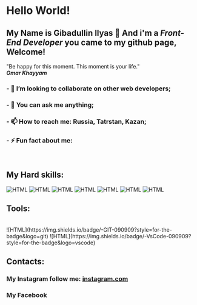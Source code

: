 # <h1>Hello World!</h1> 
 ## My Name is **Gibadullin Ilyas** 👋 And i'm a *Front-End Developer* you came to my github page, Welcome!
 
 
  "Be happy for this moment. This moment is your life."<br>
           ***Omar Khayyam***
   
### - 👯 I’m looking to collaborate on other web developers;
### - 💬 You can ask me anything;
### - 📫 How to reach me: Russia, Tatrstan, Kazan;
### - ⚡ Fun fact about me: 
<br>

   
## My Hard skills: <br>
![HTML](https://img.shields.io/badge/-HTML-090909?style=for-the-badge&logo=html5) 
![HTML](https://img.shields.io/badge/-CSS-090909?style=for-the-badge&logo=css3)
![HTML](https://img.shields.io/badge/-JavaScript-090909?style=for-the-badge&logo=javascript)
![HTML](https://img.shields.io/badge/-SASS-090909?style=for-the-badge&logo=saas)
![HTML](https://img.shields.io/badge/-BOOTSTRAP-090909?style=for-the-badge&logo=bootstrap)
![HTML](https://img.shields.io/badge/-GULP-090909?style=for-the-badge&logo=gulp)
![HTML](https://img.shields.io/badge/-WEBPACK-090909?style=for-the-badge&logo=webpack)


## Tools: 
<br>
![HTML](https://img.shields.io/badge/-GIT-090909?style=for-the-badge&logo=git)
![HTML](https://img.shields.io/badge/-VsCode-090909?style=for-the-badge&logo=vscode)
<br>

## Contacts:
 ### My Instagram follow me: [instagram.com](https://www.instagram.com/gibadullin_ilyas/) 
 ### My Facebook 
